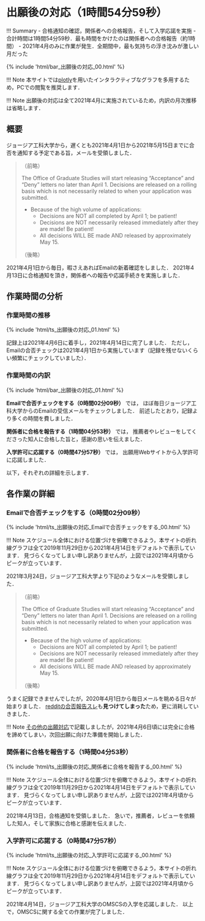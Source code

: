 # 出願後の対応（1時間54分59秒）

!!! Summary
    - 合格通知の確認，関係者への合格報告，そして入学応諾を実施
    - 合計時間は1時間54分59秒．最も時間をかけたのは関係者への合格報告（約1時間）
    - 2021年4月のみに作業が発生．全期間中，最も気持ちの浮き沈みが激しい月だった

{% include 'html/bar_出願後の対応_00.html' %}

!!! Note
    本サイトでは[plotly](https://plotly.com/python/)を用いたインタラクティブなグラフを多用するため，PCでの閲覧を推奨します．

!!! Note
    出願後の対応は全て2021年4月に実施されているため，内訳の月次推移は省略します．

## 概要

ジョージア工科大学から，遅くとも2021年4月1日から2021年5月15日までに合否を通知する予定である旨，メールを受領しました．

> （前略）
>
> The Office of Graduate Studies will start releasing “Acceptance” and “Deny” letters no later than April 1.
> Decisions are released on a rolling basis which is not necessarily related to when your application was submitted. 
>
> - Because of the high volume of applications:
>   - Decisions are NOT all completed by April 1; be patient! 
>   - Decisions are NOT necessarily released immediately after they are made!  Be patient!
>   - All decisions WILL BE made AND released by approximately May 15.
>
> （後略）

2021年4月1日から毎日，暇さえあればEmailの新着確認をしました．
2021年4月13日に合格通知を頂き，関係者への報告や応諾手続きを実施しました．

## 作業時間の分析

### 作業時間の推移

{% include 'html/ts_出願後の対応_01.html' %}

記録上は2021年4月6日に着手し，2021年4月14日に完了しました．
ただし，Emailの合否チェックは2021年4月1日から実施しています（記録を残せないくらい頻繁にチェックしていました）．

### 作業時間の内訳

{% include 'html/bar_出願後の対応_01.html' %}

**Emailで合否チェックをする（0時間02分09秒）**
では，
ほぼ毎日ジョージア工科大学からのEmailの受信メールをチェックしました．
前述したとおり，記録より多くの時間を費しました．

**関係者に合格を報告する（1時間04分53秒）**
では，
推薦者やレビューをしてくださった知人に合格した旨と，感謝の思いを伝えました．

**入学許可に応諾する（0時間47分57秒）**
では，
出願用Webサイトから入学許可に応諾しました．

以下，それぞれの詳細を示します．

## 各作業の詳細

### Emailで合否チェックをする（0時間02分09秒）

{% include 'html/ts_出願後の対応_Emailで合否チェックをする_00.html' %}

!!! Note
    スケジュール全体における位置づけを俯瞰できるよう，本サイトの折れ線グラフは全て2019年11月29日から2021年4月14日をデフォルトで表示しています．
    見づらくなってしまい申し訳ありませんが，上図では2021年4月頃からピークが立っています．

2021年3月24日，ジョージア工科大学より下記のようなメールを受領しました．

> （前略）
>
> The Office of Graduate Studies will start releasing “Acceptance” and “Deny” letters no later than April 1.
> Decisions are released on a rolling basis which is not necessarily related to when your application was submitted. 
>
> - Because of the high volume of applications:
>   - Decisions are NOT all completed by April 1; be patient! 
>   - Decisions are NOT necessarily released immediately after they are made!  Be patient!
>   - All decisions WILL BE made AND released by approximately May 15.
>
> （後略）

うまく記録できませんでしたが，2020年4月1日から毎日メールを眺める日々が始まりました．
[redditの合否報告スレ](https://www.reddit.com/r/OMSCS/comments/lqv04x/fall_2021_admissions_thread/?sort=new)も**見つけてしまった**ため，更に消耗していきました．

!!! Note
    [その他の出願対応](https://kakeami.github.io/road-to-gatech/misc/)で記載しましたが，2021年4月6日頃には完全に合格を諦めてしまい，次回出願に向けた準備を開始しました．

### 関係者に合格を報告する（1時間04分53秒）

{% include 'html/ts_出願後の対応_関係者に合格を報告する_00.html' %}

!!! Note
    スケジュール全体における位置づけを俯瞰できるよう，本サイトの折れ線グラフは全て2019年11月29日から2021年4月14日をデフォルトで表示しています．
    見づらくなってしまい申し訳ありませんが，上図では2021年4月頃からピークが立っています．

2021年4月13日，合格通知を受領しました．
急いで，推薦者，レビューを依頼した知人，そして家族に合格と感謝を伝えました．

### 入学許可に応諾する（0時間47分57秒）

{% include 'html/ts_出願後の対応_入学許可に応諾する_00.html' %}

!!! Note
    スケジュール全体における位置づけを俯瞰できるよう，本サイトの折れ線グラフは全て2019年11月29日から2021年4月14日をデフォルトで表示しています．
    見づらくなってしまい申し訳ありませんが，上図では2021年4月頃からピークが立っています．

2021年4月14日，ジョージア工科大学のOMSCSの入学を応諾しました．
以上で，OMSCSに関する全ての作業が完了しました．
